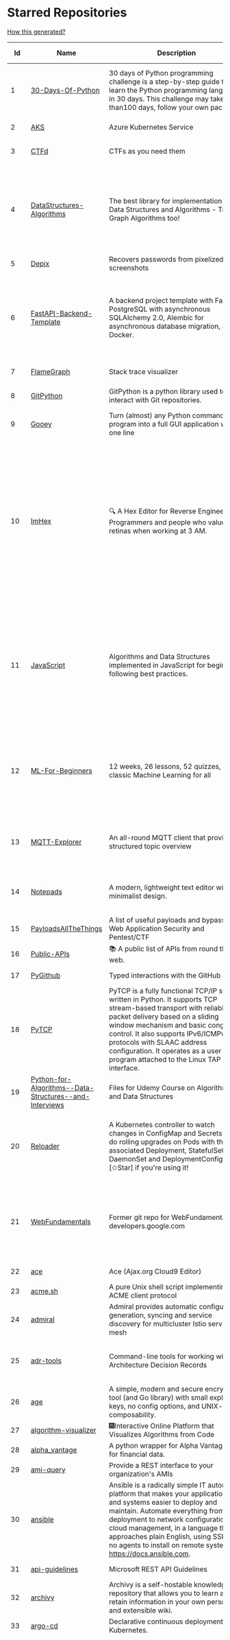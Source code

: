 # Starred Repositories  
[How this generated?](../master/USAGE.md)  
  
| Id 			| Name			| Description | Star Counts | Topics/Tags   | Last Updated 	|  
| ----------- | ----------- 	| ----------- | ----------- | ----------- 	| -----------   |  
|1|[30-Days-Of-Python](https://github.com/Asabeneh/30-Days-Of-Python.git)|30 days of Python programming challenge is a step-by-step guide to learn the Python programming language in 30 days. This challenge may take more than100 days, follow your own pace. |17504|30-days-of-python, python, flask, github, heroku, matplotlib, mongodb, numpy, pandas, python3|11-12-2022|  
|2|[AKS](https://github.com/Azure/AKS.git)|Azure Kubernetes Service|1646||30-12-2022|  
|3|[CTFd](https://github.com/CTFd/CTFd.git)|CTFs as you need them|4386|ctf, security, education, flask, ctfd|23-12-2022|  
|4|[DataStructures-Algorithms](https://github.com/rachitiitr/DataStructures-Algorithms.git)|The best library for implementation of all Data Structures and Algorithms - Trees + Graph Algorithms too!|2423|algorithms, data-structures, interview-prep, interview-preparation, competitive-programming, cpp, cpp-library, leetcode, leetcode-solutions|13-6-2021|  
|5|[Depix](https://github.com/beurtschipper/Depix.git)|Recovers passwords from pixelized screenshots|23111|||  
|6|[FastAPI-Backend-Template](https://github.com/Aeternalis-Ingenium/FastAPI-Backend-Template.git)|A backend project template with FastAPI, PostgreSQL with asynchronous SQLAlchemy 2.0, Alembic for asynchronous database migration, and Docker.|168|asynchronous, docker, docker-compose, fastapi, postgresql, python, sqlalchemy, codecov, githubactions, jwt, pre-commit, alembic, asyncpg, coverage, pytest|28-12-2022|  
|7|[FlameGraph](https://github.com/brendangregg/FlameGraph.git)|Stack trace visualizer|14060||18-9-2022|  
|8|[GitPython](https://github.com/gitpython-developers/GitPython.git)|GitPython is a python library used to interact with Git repositories.|3776|git-porcelain, git-plumbing, python-library||  
|9|[Gooey](https://github.com/chriskiehl/Gooey.git)|Turn (almost) any Python command line program into a full GUI application with one line|17009||8-5-2022|  
|10|[ImHex](https://github.com/WerWolv/ImHex.git)|🔍 A Hex Editor for Reverse Engineers, Programmers and people who value their retinas when working at 3 AM.|22993|hex-editor, reverse-engineering, ips, dear-imgui, disassembler, analyzer, mathematical-evaluator, pattern-language, dark-mode, hacktoberfest, forensics, multi-platform, binary-analysis, c-plus-plus, static-analysis, windows, cybersecurity, hacking, preprocessor|30-12-2022|  
|11|[JavaScript](https://github.com/TheAlgorithms/JavaScript.git)|Algorithms and Data Structures implemented in JavaScript for beginners, following best practices.|24222|algorithm, algorithm-challenges, data-structures, cryptography, cipher, search, sort, sorting-algorithms, mathematics, conversions, hacktoberfest, javascript, algorithms-implemented, algorithms|19-12-2022|  
|12|[ML-For-Beginners](https://github.com/microsoft/ML-For-Beginners.git)|12 weeks, 26 lessons, 52 quizzes, classic Machine Learning for all|43335|ml, data-science, machine-learning, machine-learning-algorithms, machinelearning, python, machinelearning-python, scikit-learn, scikit-learn-python, r, education|27-9-2022|  
|13|[MQTT-Explorer](https://github.com/thomasnordquist/MQTT-Explorer.git)|An all-round MQTT client that provides a structured topic overview|2103|mqtt, mqtt-explorer, homeautomation, mqtt-client, mqtt-smarthome, mqtt-tool|27-2-2022|  
|14|[Notepads](https://github.com/0x7c13/Notepads.git)|A modern, lightweight text editor with a minimalist design.|7018|fluent, notepad, texteditor, uwp, markdown, diff-viewer, windows, app|21-12-2022|  
|15|[PayloadsAllTheThings](https://github.com/swisskyrepo/PayloadsAllTheThings.git)|A list of useful payloads and bypass for Web Application Security and Pentest/CTF|44080||30-12-2022|  
|16|[Public-APIs](https://github.com/n0shake/Public-APIs.git)|📚 A public list of APIs from round the web.|19315||29-11-2022|  
|17|[PyGithub](https://github.com/PyGithub/PyGithub.git)|Typed interactions with the GitHub API v3|5702|pygithub, python, github, github-api||  
|18|[PyTCP](https://github.com/ccie18643/PyTCP.git)|PyTCP is a fully functional TCP/IP stack written in Python. It supports TCP stream-based transport with reliable packet delivery based on a sliding window mechanism and basic congestion control. It also supports IPv6/ICMPv6 protocols with SLAAC address configuration. It operates as a user space program attached to the Linux TAP interface.|271|network, tcp, python, linux, ip, arp, udp, icmp, ethernet, ipv4, ipv6|27-11-2022|  
|19|[Python-for-Algorithms--Data-Structures--and-Interviews](https://github.com/jmportilla/Python-for-Algorithms--Data-Structures--and-Interviews.git)|Files for Udemy Course on Algorithms and Data Structures|2223||1-7-2022|  
|20|[Reloader](https://github.com/stakater/Reloader.git)|A Kubernetes controller to watch changes in ConfigMap and Secrets and do rolling upgrades on Pods with their associated Deployment, StatefulSet, DaemonSet and DeploymentConfig – [✩Star] if you're using it!|4569|kubernetes, openshift, configmap, secrets, pods, deployments, daemonset, statefulsets, k8s, watch-changes, deploymentconfigs|29-12-2022|  
|21|[WebFundamentals](https://github.com/google/WebFundamentals.git)|Former git repo for WebFundamentals on developers.google.com|13659|html, best-practices, javascript, css, mobile-web, chrome, chrome-browser, html5, web, web-app, progressive-web-app|10-8-2022|  
|22|[ace](https://github.com/ajaxorg/ace.git)|Ace (Ajax.org Cloud9 Editor)|25224||19-12-2022|  
|23|[acme.sh](https://github.com/acmesh-official/acme.sh.git)|A pure Unix shell script implementing ACME client protocol|29787||23-11-2022|  
|24|[admiral](https://github.com/istio-ecosystem/admiral.git)|Admiral provides automatic configuration generation, syncing and service discovery for multicluster Istio service mesh|495||19-12-2022|  
|25|[adr-tools](https://github.com/npryce/adr-tools.git)|Command-line tools for working with Architecture Decision Records|3684|architecture-decision-records, documentation, architecture, markdown||  
|26|[age](https://github.com/FiloSottile/age.git)|A simple, modern and secure encryption tool (and Go library) with small explicit keys, no config options, and UNIX-style composability.|12478|built-at-rc, age-encryption|30-12-2022|  
|27|[algorithm-visualizer](https://github.com/algorithm-visualizer/algorithm-visualizer.git)|:fireworks:Interactive Online Platform that Visualizes Algorithms from Code|41977||13-4-2022|  
|28|[alpha_vantage](https://github.com/RomelTorres/alpha_vantage.git)|A python wrapper for Alpha Vantage API for financial data.|3798||25-12-2022|  
|29|[ami-query](https://github.com/intuit/ami-query.git)|Provide a REST interface to your organization's AMIs|39||31-8-2020|  
|30|[ansible](https://github.com/ansible/ansible.git)|Ansible is a radically simple IT automation platform that makes your applications and systems easier to deploy and maintain. Automate everything from code deployment to network configuration to cloud management, in a language that approaches plain English, using SSH, with no agents to install on remote systems. https://docs.ansible.com.|55865||27-12-2022|  
|31|[api-guidelines](https://github.com/microsoft/api-guidelines.git)|Microsoft REST API Guidelines|20469|api, guidelines, rest-api, styleguide|7-12-2022|  
|32|[archivy](https://github.com/archivy/archivy.git)|Archivy is a self-hostable knowledge repository that allows you to learn and retain information in your own personal and extensible wiki.|2948||6-12-2022|  
|33|[argo-cd](https://github.com/argoproj/argo-cd.git)|Declarative continuous deployment for Kubernetes.|11657||22-12-2022|  
|34|[argo-events](https://github.com/argoproj/argo-events.git)|Event-driven automation framework|1797|kubernetes, event-driven, cloudevents, workflows, triggers, automation-framework, cloud-native, argo, pipelines, event-source, workflow-automation, eventing-framework|24-12-2022|  
|35|[argo-rollouts](https://github.com/argoproj/argo-rollouts.git)|Progressive Delivery for Kubernetes|1850||21-12-2022|  
|36|[argo-workflows](https://github.com/argoproj/argo-workflows.git)|Workflow engine for Kubernetes|12312||30-12-2022|  
|37|[arlon](https://github.com/arlonproj/arlon.git)|A kubernetes cluster lifecycle management and configuration tool|110|kubernetes, k8s, gitops|22-12-2022|  
|38|[arrow](https://github.com/arrow-py/arrow.git)|🏹 Better dates & times for Python|8168||15-11-2022|  
|39|[atlas](https://github.com/Netflix/atlas.git)|In-memory dimensional time series database.|3180||14-12-2022|  
|40|[atom](https://github.com/atom/atom.git)|:atom: The hackable text editor|58994|||  
|41|[autoscaler](https://github.com/kubernetes/autoscaler.git)|Autoscaling components for Kubernetes|6400||30-12-2022|  
|42|[awesome](https://github.com/sindresorhus/awesome.git)|😎 Awesome lists about all kinds of interesting topics|232017||26-12-2022|  
|43|[awesome-algorithms](https://github.com/tayllan/awesome-algorithms.git)|A curated list of awesome places to learn and/or practice algorithms.|12914||9-5-2022|  
|44|[awesome-awesomeness](https://github.com/bayandin/awesome-awesomeness.git)|A curated list of awesome awesomeness|29677||24-3-2022|  
|45|[awesome-cheatsheets](https://github.com/LeCoupa/awesome-cheatsheets.git)|👩‍💻👨‍💻 Awesome cheatsheets for popular programming languages, frameworks and development tools. They include everything you should know in one single file.|31806||30-12-2022|  
|46|[awesome-courses](https://github.com/prakhar1989/awesome-courses.git)|:books: List of awesome university courses for learning Computer Science!|44704||12-11-2022|  
|47|[awesome-deep-learning](https://github.com/ChristosChristofidis/awesome-deep-learning.git)|A curated list of awesome Deep Learning tutorials, projects and communities.|20023||14-11-2022|  
|48|[awesome-docker](https://github.com/veggiemonk/awesome-docker.git)|:whale: A curated list of Docker resources and projects|23777|docker, awesome, awesome-list, container, tools, dockerfile, list, moby, docker-container, docker-image, docker-environment, docker-deployment, docker-swarm, docker-api, docker-monitoring, docker-machine, docker-security, docker-registry|10-12-2022|  
|49|[awesome-flask](https://github.com/humiaozuzu/awesome-flask.git)|A curated list of awesome Flask resources and plugins|11058||17-9-2019|  
|50|[awesome-gcp-certifications](https://github.com/sathishvj/awesome-gcp-certifications.git)|Google Cloud Platform Certification resources.|3039|google-cloud-platform, certification, gcp, cloud|28-12-2022|  
|51|[awesome-go](https://github.com/avelino/awesome-go.git)|A curated list of awesome Go frameworks, libraries and software|93721||29-12-2022|  
|52|[awesome-hyper](https://github.com/bnb/awesome-hyper.git)|🖥 Delightful Hyper plugins, themes, and resources|10159|hyper, hyperterm, zeit, terminal, awesome, awesome-list|13-7-2021|  
|53|[awesome-interview-questions](https://github.com/DopplerHQ/awesome-interview-questions.git)|:octocat: A curated awesome list of lists of interview questions. Feel free to contribute! :mortar_board: |52326||16-11-2021|  
|54|[awesome-k6](https://github.com/grafana/awesome-k6.git)|A curated list of resources on automated load- and performance testing using k6 🗻|314|load-testing, performance-monitoring, performance-testing, test-automation, testing, testing-tools, awesome, awesome-list|30-9-2022|  
|55|[awesome-kubernetes](https://github.com/nubenetes/awesome-kubernetes.git)|A curated list of awesome references collected since 2018.|380|kubernetes, cloud, awesome-list, aws, azure, gcp, devops, devops-tools, docker, containers|6-11-2022|  
|56|[awesome-kubernetes](https://github.com/ramitsurana/awesome-kubernetes.git)|A curated list for awesome kubernetes sources :ship::tada:|13384|kubernetes, minikube, meetup, resource, kubernetes-sources, google-cloud, kubernetes-cluster, deploy-kubernetes, aws, enterprise-kubernetes-products, monitoring-kubernetes, azure, schedule, google-kubernetes, docker, cloud-providers, books, machine-learning|27-11-2022|  
|57|[awesome-macOS](https://github.com/iCHAIT/awesome-macOS.git)|  A curated list of awesome applications, softwares, tools and shiny things for macOS.|13769|macos, mac, awesome-list, apple, awesome-lists, awesome, list|12-12-2022|  
|58|[awesome-machine-learning](https://github.com/josephmisiti/awesome-machine-learning.git)|A curated list of awesome Machine Learning frameworks, libraries and software.|57112||6-12-2022|  
|59|[awesome-macos-command-line](https://github.com/herrbischoff/awesome-macos-command-line.git)|Use your macOS terminal shell to do awesome things.|26854||2-9-2021|  
|60|[awesome-microservices](https://github.com/mfornos/awesome-microservices.git)|A curated list of Microservice Architecture related principles and technologies.|11699||1-9-2022|  
|61|[awesome-pentest](https://github.com/enaqx/awesome-pentest.git)|A collection of awesome penetration testing resources, tools and other shiny things|17475|awesome, awesome-list|25-8-2022|  
|62|[awesome-python](https://github.com/vinta/awesome-python.git)|A curated list of awesome Python frameworks, libraries, software and resources|151263|awesome, python, collections, python-library, python-framework, python-resources|4-12-2022|  
|63|[awesome-scalability](https://github.com/binhnguyennus/awesome-scalability.git)|The Patterns of Scalable, Reliable, and Performant Large-Scale Systems|42617||4-12-2022|  
|64|[awesome-selfhosted](https://github.com/awesome-selfhosted/awesome-selfhosted.git)|A list of Free Software network services and web applications which can be hosted on your own servers|113495||24-12-2022|  
|65|[awesome-shell](https://github.com/alebcay/awesome-shell.git)|A curated list of awesome command-line frameworks, toolkits, guides and gizmos. Inspired by awesome-php.|25981||29-12-2022|  
|66|[awesome-sysadmin](https://github.com/awesome-foss/awesome-sysadmin.git)|A curated list of amazingly awesome open source sysadmin resources.|16171|awesome, awesome-list, sysadmin, list|24-12-2022|  
|67|[awesome-vscode](https://github.com/viatsko/awesome-vscode.git)|🎨 A curated list of delightful VS Code packages and resources.|21656||15-11-2022|  
|68|[awless](https://github.com/wallix/awless.git)|A Mighty CLI for AWS|4893|aws, cli, cloud, aws-cli, cloud-management, awless, golang, devops, devops-tools|10-12-2018|  
|69|[aws-cli](https://github.com/aws/aws-cli.git)|Universal Command Line Interface for Amazon Web Services|13281|aws, cloud, aws-cli, cloud-management|30-12-2022|  
|70|[aws-eks-best-practices](https://github.com/aws/aws-eks-best-practices.git)|A best practices guide for day 2 operations, including operational excellence, security, reliability, performance efficiency, and cost optimization.|1235||19-12-2022|  
|71|[aws-eks-kubernetes-masterclass](https://github.com/stacksimplify/aws-eks-kubernetes-masterclass.git)|AWS EKS Kubernetes - Masterclass   DevOps, Microservices|684|kubernetes, kubernetes-pods, kubernetes-deployment, kubernetes-services, kubernetes-secrets, aws-eks, aws-eks-cluster, aws-ebs, aws-rds, aws-alb, aws-alb-ingress-controller, aws-fargate, aws-codebuild, aws-codecommit, aws-codepipeline, fluentd, aws-cloudwatch, docker, yaml|3-3-2022|  
|72|[aws-load-balancer-controller](https://github.com/kubernetes-sigs/aws-load-balancer-controller.git)|A Kubernetes controller for Elastic Load Balancers|3170|kubernetes-ingress-controller, aws, ingress-resource, kubernetes, ingress, k8s-sig-aws|30-12-2022|  
|73|[azkaban](https://github.com/azkaban/azkaban.git)|Azkaban workflow manager.|4188|workflow-engine, azkaban, scheduling, hacktoberfest|23-12-2022|  
|74|[azure-cli](https://github.com/Azure/azure-cli.git)|Azure Command-Line Interface|3359|azure, azure-cli, cloud||  
|75|[azure-rest-api-specs](https://github.com/Azure/azure-rest-api-specs.git)|The source for REST API specifications for Microsoft Azure.|1919|azure, swagger, openapi, rest, cloud|30-12-2022|  
|76|[azure-sdk-for-python](https://github.com/Azure/azure-sdk-for-python.git)|This repository is for active development of the Azure SDK for Python. For consumers of the SDK we recommend visiting our public developer docs at https://docs.microsoft.com/python/azure/ or our versioned developer docs at https://azure.github.io/azure-sdk-for-python. |3368|python, azure, azure-sdk, hacktoberfest|30-12-2022|  
|77|[azure4everyone-samples](https://github.com/MarczakIO/azure4everyone-samples.git)|-|202||12-2-2022|  
|78|[backstage](https://github.com/backstage/backstage.git)|Backstage is an open platform for building developer portals|20051|infrastructure, dx, developer-experience, developer-portal, service-catalog, microservices, cncf, backstage, hacktoberfest|30-12-2022|  
|79|[badges](https://github.com/Naereen/badges.git)|:pencil: Markdown code for lots of small badges :ribbon: :pushpin: (shields.io, forthebadge.com etc) :sunglasses:. Contributions are welcome! Please add yours!|3690|forthebadge, badges, markdown, markdown-cheatsheet, meta-badge, forthebadge-cc, restructuredtext, pokemon, python, awesome, markup|29-10-2022|  
|80|[bat](https://github.com/sharkdp/bat.git)|A cat(1) clone with wings.|38764||18-12-2022|  
|81|[bcc](https://github.com/iovisor/bcc.git)|BCC - Tools for BPF-based Linux IO analysis, networking, monitoring, and more|16284||17-12-2022|  
|82|[behave](https://github.com/behave/behave.git)|BDD, Python style.|2742||19-12-2022|  
|83|[benten](https://github.com/intuit/benten.git)|Chatbot Development Framework (with Slack integration for Jira and Jenkins)|130||31-3-2021|  
|84|[bicep](https://github.com/Azure/bicep.git)|Bicep is a declarative language for describing and deploying Azure resources|2637|arm-templates, arm-json, bicep|26-12-2022|  
|85|[bitcoin](https://github.com/bitcoin/bitcoin.git)|Bitcoin Core integration/staging tree|67573||29-12-2022|  
|86|[black](https://github.com/psf/black.git)|The uncompromising Python code formatter|30700||29-12-2022|  
|87|[blackfriday](https://github.com/russross/blackfriday.git)|Blackfriday: a markdown processor for Go|5064||27-10-2020|  
|88|[bokeh](https://github.com/bokeh/bokeh.git)|Interactive Data Visualization in the browser, from  Python|17054||29-12-2022|  
|89|[boto3](https://github.com/boto/boto3.git)|AWS SDK for Python|7792|python, aws, cloud, cloud-management, aws-sdk|30-12-2022|  
|90|[boulder](https://github.com/letsencrypt/boulder.git)|An ACME-based certificate authority, written in Go. |4510|boulder, go, acme, certificate-authority, tls, lets-encrypt, ca, pki, rfc8555|19-12-2022|  
|91|[boundary](https://github.com/hashicorp/boundary.git)|Boundary enables identity-based access management for dynamic infrastructure. |3496|hashicorp, security, zero-trust, hacktoberfest|23-12-2022|  
|92|[brooklin](https://github.com/linkedin/brooklin.git)|An extensible distributed system for reliable nearline data streaming at scale|806|distributed-systems, data-streaming, scalability, kafka-mirror-maker, kafka, change-data-capture, java, linkedin|14-12-2022|  
|93|[brotli](https://github.com/google/brotli.git)|Brotli compression format|11748||29-12-2022|  
|94|[build-your-own-x](https://github.com/codecrafters-io/build-your-own-x.git)|Master programming by recreating your favorite technologies from scratch.|181617|||  
|95|[caddy](https://github.com/caddyserver/caddy.git)|Fast and extensible multi-platform HTTP/1-2-3 web server with automatic HTTPS|45097||28-12-2022|  
|96|[cdk8s](https://github.com/cdk8s-team/cdk8s.git)|Define Kubernetes native apps and abstractions using object-oriented programming|3371||31-12-2022|  
|97|[cdnjs](https://github.com/cdnjs/cdnjs.git)|🤖 CDN assets - The #1 free and open source CDN built to make life easier for developers.|9745|cdn, javascript, css, library, web, front-end, foss, opensource, js, font, framework, webdev, fast, speed, http2, spdy, cdnjs|31-12-2022|  
|98|[celery](https://github.com/celery/celery.git)|Distributed Task Queue (development branch)|20711|python, task-manager, task-scheduler, task-runner, queue-workers, queued-jobs, queue-tasks, amqp, redis, sqs, sqs-queue, python3, python-library, redis-queue|26-12-2022|  
|99|[cello](https://github.com/cello-proj/cello.git)|Run infrastructure as code (IaC) software tools including CDK, Terraform and Cloud Formation via GitOps.|253||21-12-2022|  
|100|[cert-manager](https://github.com/cert-manager/cert-manager.git)|Automatically provision and manage TLS certificates in Kubernetes|9777|kubernetes, letsencrypt, tls, certificate, crd, hacktoberfest|22-12-2022|  
|101|[cfssl](https://github.com/cloudflare/cfssl.git)|CFSSL: Cloudflare's PKI and TLS toolkit|7502||8-12-2022|  
|102|[chaos-mesh](https://github.com/chaos-mesh/chaos-mesh.git)|A Chaos Engineering Platform for Kubernetes.|5410|chaos, chaos-engineering, chaos-testing, kubernetes, operator, golang, site-reliability-engineering, fault-injection, cncf, cloud-native, chaos-mesh, chaos-experiments, hacktoberfest, microservices|27-12-2022|  
|103|[chaosmonkey](https://github.com/Netflix/chaosmonkey.git)|Chaos Monkey is a resiliency tool that helps applications tolerate random instance failures.|13039||30-10-2020|  
|104|[cheat.sh](https://github.com/chubin/cheat.sh.git)|the only cheat sheet you need|34267||18-4-2022|  
|105|[chef](https://github.com/chef/chef.git)|Chef Infra, a powerful automation platform that transforms infrastructure into code automating how infrastructure is configured, deployed and managed across any environment, at any scale|7092|chef, devops, cfgmgt, infrastructure, automation, deployment, hacktoberfest|21-12-2022|  
|106|[clair](https://github.com/quay/clair.git)|Vulnerability Static Analysis for Containers|9246|containers, static-analysis, go, kubernetes, docker, oci, oci-image, vulnerabilities, clair|9-12-2022|  
|107|[cli](https://github.com/snyk/cli.git)|Snyk CLI scans and monitors your projects for security vulnerabilities.|4262||29-12-2022|  
|108|[cli](https://github.com/cli/cli.git)|GitHub’s official command line tool|30835||23-12-2022|  
|109|[cli-spinners](https://github.com/sindresorhus/cli-spinners.git)|Spinners for use in the terminal|2085||24-7-2022|  
|110|[cli53](https://github.com/barnybug/cli53.git)|Command line tool for Amazon Route 53|1836||8-4-2022|  
|111|[click](https://github.com/pallets/click.git)|Python composable command line interface toolkit|13326|python, cli, click, pallets|29-12-2022|  
|112|[cobra](https://github.com/spf13/cobra.git)|A Commander for modern Go CLI interactions|30110|cobra, cobra-library, cobra-generator, posix-compliant-flags, command-cobra, cli-app, command-line, commandline, command, cli, go, golang, golang-library, golang-application, subcommands, posix|25-12-2022|  
|113|[codesearch](https://github.com/google/codesearch.git)|Fast, indexed regexp search over large file trees|3225||29-3-2020|  
|114|[coding-interview-university](https://github.com/jwasham/coding-interview-university.git)|A complete computer science study plan to become a software engineer.|242001||29-12-2022|  
|115|[compose](https://github.com/docker/compose.git)|Define and run multi-container applications with Docker|28142|docker, docker-compose, orchestration, go, golang|30-12-2022|  
|116|[computer-science](https://github.com/ossu/computer-science.git)|:mortar_board: Path to a free self-taught education in Computer Science!|130164||19-12-2022|  
|117|[consul](https://github.com/hashicorp/consul.git)|Consul is a distributed, highly available, and data center aware solution to connect and configure applications across dynamic, distributed infrastructure.|25837|consul, service-mesh, service-discovery, kubernetes, vault, ecs, api-gateway|23-12-2022|  
|118|[core](https://github.com/home-assistant/core.git)|:house_with_garden: Open source home automation that puts local control and privacy first.|56972||31-12-2022|  
|119|[coredns](https://github.com/coredns/coredns.git)|CoreDNS is a DNS server that chains plugins|10118|dns-server, go, cncf, coredns, plugin, service-discovery|28-12-2022|  
|120|[coreutils](https://github.com/uutils/coreutils.git)|Cross-platform Rust rewrite of the GNU coreutils|12954||30-12-2022|  
|121|[curl](https://github.com/curl/curl.git)|A command line tool and library for transferring data with URL syntax, supporting DICT, FILE, FTP, FTPS, GOPHER, GOPHERS, HTTP, HTTPS, IMAP, IMAPS, LDAP, LDAPS, MQTT, POP3, POP3S, RTMP, RTMPS, RTSP, SCP, SFTP, SMB, SMBS, SMTP, SMTPS, TELNET, TFTP, WS and WSS. libcurl offers a myriad of powerful features|27901|http, https, ftp, user-agent, client, library, curl, libcurl, c, transfer-data, ldap, mqtt, sftp, scp, imaps, gopher, pop3, transferring-data, hacktoberfest, websocket||  
|122|[dashboard](https://github.com/kubernetes/dashboard.git)|General-purpose web UI for Kubernetes clusters|12017||25-12-2022|  
|123|[datamodel-code-generator](https://github.com/koxudaxi/datamodel-code-generator.git)|Pydantic model generator for easy conversion of JSON, OpenAPI, JSON Schema, and YAML data sources.|1335|openapi, code-generator, python, pydantic, generator, fastapi, json-schema, datamodel, swagger, yaml, csv, openapi-codegen, swagger-codegen|30-12-2022|  
|124|[deepdiff](https://github.com/seperman/deepdiff.git)|DeepDiff: Deep Difference and search of any Python object/data. DeepHash: Hash of any object based on its contents. Delta: Use deltas to reconstruct objects by adding deltas together.|1541|python, tree, deep-search, repetition, difference, comparison, report-repetition, nested, recursive, diff, delta, distance, distance-calculation, deepdiff, deephash, hash, hashing, reconstruction|11-12-2022|  
|125|[design-patterns-for-humans](https://github.com/kamranahmedse/design-patterns-for-humans.git)|An ultra-simplified explanation to design patterns|35751||27-8-2022|  
|126|[developer-roadmap](https://github.com/kamranahmedse/developer-roadmap.git)|Interactive roadmaps, guides and other educational content to help developers grow in their careers.|222966||30-12-2022|  
|127|[devops-exercises](https://github.com/bregman-arie/devops-exercises.git)|Linux, Jenkins, AWS, SRE, Prometheus, Docker, Python, Ansible, Git, Kubernetes, Terraform, OpenStack, SQL, NoSQL, Azure, GCP, DNS, Elastic, Network, Virtualization. DevOps Interview Questions|35046|devops, aws, linux, ansible, python, docker, prometheus, containers, git, kubernetes, interview, interview-questions, terraform, azure, openstack, sql, coding, sre, production-engineer|30-12-2022|  
|128|[diagrams](https://github.com/mingrammer/diagrams.git)|:art: Diagram as Code for prototyping cloud system architectures|27531|diagram, diagram-as-code, architecture, graphviz|27-11-2022|  
|129|[discourse](https://github.com/discourse/discourse.git)|A platform for community discussion. Free, open, simple.|37073||30-12-2022|  
|130|[dive](https://github.com/wagoodman/dive.git)|A tool for exploring each layer in a docker image|35125|docker, docker-image, inspector, explorer, cli, tui|2-7-2021|  
|131|[dns](https://github.com/miekg/dns.git)|DNS library in Go|6682|dnssec, go, dns-library, dns|30-12-2022|  
|132|[dnscontrol](https://github.com/StackExchange/dnscontrol.git)|Synchronize your DNS to multiple providers from a simple DSL|2453|go, dns, infrastructure-as-code, dnscontrol, workflow|26-12-2022|  
|133|[dnslib](https://github.com/paulc/dnslib.git)|A Python library to encode/decode DNS wire-format packets |240|python, python3, dns|28-10-2022|  
|134|[dnsperf](https://github.com/cobblau/dnsperf.git)|A DNS performance tool.|205||14-10-2017|  
|135|[docker-cheat-sheet](https://github.com/wsargent/docker-cheat-sheet.git)|Docker Cheat Sheet|21286|docker, cheet-sheet|23-6-2022|  
|136|[docker-development-youtube-series](https://github.com/marcel-dempers/docker-development-youtube-series.git)|-|3757||26-12-2022|  
|137|[docker_practice](https://github.com/yeasy/docker_practice.git)|Learn and understand Docker&Container technologies, with real DevOps practice!|21628||22-12-2022|  
|138|[dockerfiles](https://github.com/jessfraz/dockerfiles.git)|Various Dockerfiles I use on the desktop and on servers.|12911|dockerfiles, bash, docker, dockerfile, linux, shell, containers|27-3-2021|  
|139|[dokku](https://github.com/dokku/dokku.git)|A docker-powered PaaS that helps you build and manage the lifecycle of applications|24046||29-12-2022|  
|140|[dotfiles](https://github.com/bbkane/dotfiles.git)|Configs for apps I care about|25|dotfiles, zsh, neovim, vscode, git, sqlite, sqlite3|10-12-2022|  
|141|[draft-classic](https://github.com/Azure/draft-classic.git)|A tool for developers to create cloud-native applications on Kubernetes.|3944||26-2-2020|  
|142|[drawio](https://github.com/jgraph/drawio.git)|draw.io is a JavaScript, client-side editor for general diagramming and whiteboarding|32598||16-12-2022|  
|143|[driftctl](https://github.com/snyk/driftctl.git)|Detect, track and alert on infrastructure drift|2070|infrastructure-drift, iac, terraform, aws, drift, infrastructure-as-code, hacktoberfest|18-11-2022|  
|144|[duf](https://github.com/muesli/duf.git)|Disk Usage/Free Utility - a better 'df' alternative|10286||3-12-2022|  
|145|[eBPF-Package-Repository](https://github.com/l3af-project/eBPF-Package-Repository.git)|eBPF Programs|20||16-6-2022|  
|146|[echarts](https://github.com/apache/echarts.git)|Apache ECharts is a powerful, interactive charting and data visualization library for browser|53758||28-12-2022|  
|147|[echo](https://github.com/labstack/echo.git)|High performance, minimalist Go web framework|24568|go, echo, web, middleware, microservice, websocket, ssl, letsencrypt, micro-framework, https, http2, web-framework, labstack-echo|27-12-2022|  
|148|[ecs-refarch-service-discovery](https://github.com/awslabs/ecs-refarch-service-discovery.git)|An EC2 Container Service Reference Architecture for providing Service Discovery to containers using CloudWatch Events, Lambda and Route 53 private hosted zones. |441|||  
|149|[eks-node-viewer](https://github.com/awslabs/eks-node-viewer.git)|EKS Node Viewer|451|||  
|150|[elasticsearch](https://github.com/elastic/elasticsearch.git)|Free and Open, Distributed, RESTful Search Engine|62284||30-12-2022|  
|151|[emissary](https://github.com/emissary-ingress/emissary.git)|open source Kubernetes-native API gateway for microservices built on the Envoy Proxy|3963|ambassador, kubernetes, gateway-api, microservice, cloud-native, api-gateway, docker, api-management, kubernetes-ingress, envoy-proxy, envoy, kubernetes-annotations||  
|152|[eng-practices](https://github.com/google/eng-practices.git)|Google's Engineering Practices documentation|18978||17-8-2022|  
|153|[engineering-blogs](https://github.com/kilimchoi/engineering-blogs.git)|A curated list of engineering blogs|22619||28-10-2022|  
|154|[etcd](https://github.com/etcd-io/etcd.git)|Distributed reliable key-value store for the most critical data of a distributed system|42210||30-12-2022|  
|155|[every-programmer-should-know](https://github.com/mtdvio/every-programmer-should-know.git)|A collection of (mostly) technical things every software developer should know about|66586||23-11-2022|  
|156|[examples](https://github.com/kubernetes/examples.git)|Kubernetes application example tutorials|5330||21-7-2022|  
|157|[excalidraw](https://github.com/excalidraw/excalidraw.git)|Virtual whiteboard for sketching hand-drawn like diagrams|38212|productivity, collaboration, diagrams, drawing, whiteboard, hacktoberfest|27-12-2022|  
|158|[external-dns](https://github.com/kubernetes-sigs/external-dns.git)|Configure external DNS servers (AWS Route53, Google CloudDNS and others) for Kubernetes Ingresses and Services|5916|dns, kubernetes, route53, aws, clouddns, gcp, ingress, k8s-sig-network, dns-record, dns-providers, external-dns, dns-controller, dns-servers|29-12-2022|  
|159|[faas](https://github.com/openfaas/faas.git)|OpenFaaS - Serverless Functions Made Simple|22500|functions-as-a-service, functions, lambda, serverless, prometheus, kubernetes, k8s, serverless-functions, paas, gitops, faas, docker, golang, nodejs|14-12-2022|  
|160|[face_recognition](https://github.com/ageitgey/face_recognition.git)|The world's simplest facial recognition api for Python and the command line|46885||10-6-2022|  
|161|[faker](https://github.com/joke2k/faker.git)|Faker is a Python package that generates fake data for you.|15223|python, fake, testing, dataset, fake-data, test-data, test-data-generator||  
|162|[falcon](https://github.com/falconry/falcon.git)|The no-magic web data plane API and microservices framework for Python developers, with a focus on reliability, correctness, and performance at scale.|8986|python, framework, rest, microservices, web, api, http, wsgi, asgi, api-rest, hacktoberfest-accepted, hacktoberfest2022, hacktoberfest|2-12-2022|  
|163|[fastapi](https://github.com/tiangolo/fastapi.git)|FastAPI framework, high performance, easy to learn, fast to code, ready for production|52925|python, json, swagger-ui, redoc, starlette, openapi, api, openapi3, framework, async, asyncio, uvicorn, python3, python-types, pydantic, json-schema, fastapi, swagger, rest, web|16-12-2022|  
|164|[fastapi-cache](https://github.com/long2ice/fastapi-cache.git)|fastapi-cache is a tool to cache fastapi response and function result, with backends support redis and memcached.|540|cache, fastapi, redis, memcached|7-11-2022|  
|165|[fastapi-jwt](https://github.com/testdrivenio/fastapi-jwt.git)|secure a FastAPI app by enabling authentication using JSON Web Tokens (JWTs)|67|fastapi, jwt-authentication|19-2-2021|  
|166|[fastapi-utils](https://github.com/dmontagu/fastapi-utils.git)|Reusable utilities for FastAPI|1251|fastapi||  
|167|[fasthttp](https://github.com/valyala/fasthttp.git)|Fast HTTP package for Go. Tuned for high performance. Zero memory allocations in hot paths. Up to 10x faster than net/http|18872||29-12-2022|  
|168|[fd](https://github.com/sharkdp/fd.git)|A simple, fast and user-friendly alternative to 'find'|25812||29-12-2022|  
|169|[first-contributions](https://github.com/firstcontributions/first-contributions.git)|🚀✨ Help beginners to contribute to open source projects|30700|open-source, tutorial, contribution, community, tutorials, beginner, beginner-friendly, contributions, contributions-welcome, good-first-issue, help-wanted|19-12-2022|  
|170|[fish-shell](https://github.com/fish-shell/fish-shell.git)|The user-friendly command line shell.|20083||30-12-2022|  
|171|[flamethrower](https://github.com/DNS-OARC/flamethrower.git)|a DNS performance and functional testing utility supporting UDP, TCP, DoT and DoH (by @ns1labs)|264|dns, performance, functional-testing||  
|172|[flask-app-on-azure-functions](https://github.com/Azure-Samples/flask-app-on-azure-functions.git)|A sample to run a Flask app on Azure Functions|8||18-2-2022|  
|173|[flask-caching](https://github.com/pallets-eco/flask-caching.git)|A caching extension for Flask|773|flask, python, extension, cache|18-12-2022|  
|174|[flask-celery-example](https://github.com/miguelgrinberg/flask-celery-example.git)|This repository contains the example code for my blog article Using Celery with Flask.|1117||12-9-2021|  
|175|[flask-swagger-ui](https://github.com/sveint/flask-swagger-ui.git)|Swagger UI blueprint for flask|154||24-5-2022|  
|176|[flower](https://github.com/mher/flower.git)|Real-time monitor and web admin for Celery distributed task queue|5504|celery, task-queue, monitoring, administration, workers, rabbitmq, redis, python, asynchronous|14-11-2022|  
|177|[flux](https://github.com/fluxcd/flux.git)|Successor: https://github.com/fluxcd/flux2|6939|kubernetes, gitops, legacy|1-11-2022|  
|178|[forcediphttpsadapter](https://github.com/Roadmaster/forcediphttpsadapter.git)|A requests TransportAdapter allowing to force a specific IP for HTTPS connections.|43||1-11-2021|  
|179|[fortio](https://github.com/fortio/fortio.git)|Fortio load testing library, command line tool, advanced echo server and web UI in go (golang). Allows to specify a set query-per-second load and record latency histograms and other useful stats.|2789||19-12-2022|  
|180|[fortio-operator](https://github.com/verfio/fortio-operator.git)|Load Testing Operator within the Kubernetes cluster and outside of it.|37||18-3-2019|  
|181|[free-for-dev](https://github.com/ripienaar/free-for-dev.git)|A list of SaaS, PaaS and IaaS offerings that have free tiers of interest to devops and infradev|64050||28-12-2022|  
|182|[free-programming-books](https://github.com/EbookFoundation/free-programming-books.git)|:books: Freely available programming books|259611||25-12-2022|  
|183|[frp](https://github.com/fatedier/frp.git)|A fast reverse proxy to help you expose a local server behind a NAT or firewall to the internet.|63141|proxy, reverse-proxy, tunnel, nat, go, firewall, frp, expose, http-proxy|22-12-2022|  
|184|[fucking-algorithm](https://github.com/labuladong/fucking-algorithm.git)|刷算法全靠套路，认准 labuladong 就够了！English version supported! Crack LeetCode, not only how, but also why. |112886||29-12-2022|  
|185|[gin](https://github.com/gin-gonic/gin.git)|Gin is a HTTP web framework written in Go (Golang). It features a Martini-like API with much better performance -- up to 40 times faster. If you need smashing performance, get yourself some Gin.|65469|||  
|186|[git-standup](https://github.com/kamranahmedse/git-standup.git)|Recall what you did on the last working day. Psst! or be nosy and find what someone else in your team did ;-)|7286|standup, git-standup, agile, meeting, git, git-addons, git-|30-9-2021|  
|187|[gitbook](https://github.com/GitbookIO/gitbook.git)|📝 Modern documentation format and toolchain using Git and Markdown|25255||27-12-2018|  
|188|[github-cheat-sheet](https://github.com/tiimgreen/github-cheat-sheet.git)|A list of cool features of Git and GitHub.|38776||28-5-2022|  
|189|[github1s](https://github.com/conwnet/github1s.git)|One second to read GitHub code with VS Code.|21534|hacktoberfest, vscode|7-12-2022|  
|190|[gitignore](https://github.com/github/gitignore.git)|A collection of useful .gitignore templates|142361||18-12-2022|  
|191|[gitops-engine](https://github.com/argoproj/gitops-engine.git)|Democratizing GitOps|1453|gitops, kubernetes, continuous-deployment|8-12-2022|  
|192|[gitui](https://github.com/extrawurst/gitui.git)|Blazing 💥 fast terminal-ui for git written in rust 🦀|11725||30-12-2022|  
|193|[glb-director](https://github.com/github/glb-director.git)|GitHub Load Balancer Director and supporting tooling.|2225||22-11-2022|  
|194|[gloo](https://github.com/solo-io/gloo.git)|The Feature-rich, Kubernetes-native, Next-Generation API Gateway Built on Envoy|3648|gloo, envoy, api-gateway, serverless, api-management, kubernetes, kubernetes-ingress-controller, microservices, hybrid-apps, legacy-apps, grpc, cloud-native, envoy-proxy||  
|195|[go-fuzz](https://github.com/dvyukov/go-fuzz.git)|Randomized testing for Go|4540|fuzzing, testing, go|26-7-2022|  
|196|[go-github](https://github.com/google/go-github.git)|Go library for accessing the GitHub v3 API|9027|go, github-api, github, golang, hacktoberfest|28-12-2022|  
|197|[go-leetcode](https://github.com/austingebauer/go-leetcode.git)|A collection of 100+ popular LeetCode problems solved in Go.|1741||10-3-2021|  
|198|[go-metrics](https://github.com/rcrowley/go-metrics.git)|Go port of Coda Hale's Metrics library|3323||27-12-2020|  
|199|[go-restful](https://github.com/emicklei/go-restful.git)|package for building REST-style Web Services using Go|4677|rest, go, customizable, routing, openapi|19-11-2022|  
|200|[go-spew](https://github.com/davecgh/go-spew.git)|Implements a deep pretty printer for Go data structures to aid in debugging|5437||30-8-2018|  
|201|[goaccess](https://github.com/allinurl/goaccess.git)|GoAccess is a real-time web log analyzer and interactive viewer that runs in a terminal in *nix systems or through your browser.|15583|goaccess, c, real-time, data-analysis, analytics, nginx, apache, webserver, web-analytics, monitoring, dashboard, command-line, gdpr, privacy, cli, tui, google-analytics, ncurses, terminal|30-12-2022|  
|202|[gods](https://github.com/emirpasic/gods.git)|GoDS (Go Data Structures) - Sets, Lists, Stacks, Maps, Trees, Queues, and much more|13025||17-10-2022|  
|203|[goldmark](https://github.com/yuin/goldmark.git)|:trophy: A markdown parser written in Go. Easy to extend, standard(CommonMark) compliant, well structured.|2475|markdown, commonmark, golang, go|25-12-2022|  
|204|[google-maps-services-python](https://github.com/googlemaps/google-maps-services-python.git)|Python client library for Google Maps API Web Services|3765|python, client-library|22-11-2022|  
|205|[goreleaser](https://github.com/goreleaser/goreleaser.git)|Deliver Go binaries as fast and easily as possible|11053||30-12-2022|  
|206|[gotty](https://github.com/yudai/gotty.git)|Share your terminal as a web application|17368||13-12-2017|  
|207|[gotty](https://github.com/sorenisanerd/gotty.git)|Share your terminal as a web application|1679||28-11-2022|  
|208|[gping](https://github.com/orf/gping.git)|Ping, but with a graph|6983||30-12-2022|  
|209|[grafana](https://github.com/grafana/grafana.git)|The open and composable observability and data visualization platform. Visualize metrics, logs, and traces from multiple sources like Prometheus, Loki, Elasticsearch, InfluxDB, Postgres and many more. |53264|grafana, monitoring, analytics, metrics, influxdb, prometheus, elasticsearch, alerting, data-visualization, go, dashboard, business-intelligence, mysql, postgres, hacktoberfest|30-12-2022|  
|210|[graphene-django](https://github.com/graphql-python/graphene-django.git)|Integrate GraphQL into your Django project.|3993||24-12-2022|  
|211|[grex](https://github.com/pemistahl/grex.git)|A command-line tool and Rust library for generating regular expressions from user-provided test cases|5800||27-12-2022|  
|212|[grumpy](https://github.com/giantswarm/grumpy.git)|Kubernetes Validation Admission Controller example|22||24-7-2020|  
|213|[guacamole-server](https://github.com/apache/guacamole-server.git)|Mirror of Apache Guacamole Server|2307|guacamole, c, network-client, java, network-server, javascript|29-11-2022|  
|214|[halo](https://github.com/manrajgrover/halo.git)|💫 Beautiful spinners for terminal, IPython and Jupyter|2684|halo, spinner, python, jupyter, ora, ipython, async||  
|215|[haproxy](https://github.com/haproxy/haproxy.git)|HAProxy Load Balancer's development branch (mirror of git.haproxy.org)|3376|haproxy, load-balancer, reverse-proxy, proxy, http, http2, cache, fastcgi, high-availability, https, ipv6, proxy-protocol, ddos-mitigation, tls13, high-performance, caching|23-12-2022|  
|216|[helm](https://github.com/helm/helm.git)|The Kubernetes Package Manager|23391|cncf, chart, kubernetes, helm, charts|23-12-2022|  
|217|[helm-git-repo](https://github.com/yks0000/helm-git-repo.git)|A Helm Repo (Automatically build index.yaml)|1||6-4-2021|  
|218|[helmfile](https://github.com/roboll/helmfile.git)|Deploy Kubernetes Helm Charts|3953|kubernetes, helm, chart|13-12-2022|  
|219|[hey](https://github.com/rakyll/hey.git)|HTTP load generator, ApacheBench (ab) replacement|14801||23-3-2021|  
|220|[how-web-works](https://github.com/vasanthk/how-web-works.git)|What happens behind the scenes when we type www.google.com in a browser?|12323||13-12-2022|  
|221|[howdoi](https://github.com/gleitz/howdoi.git)|instant coding answers via the command line|9813||5-12-2022|  
|222|[htmlq](https://github.com/mgdm/htmlq.git)|Like jq, but for HTML.|6298||13-10-2022|  
|223|[htop](https://github.com/htop-dev/htop.git)|htop - an interactive process viewer|4393||26-12-2022|  
|224|[http-api-design](https://github.com/interagent/http-api-design.git)|HTTP API design guide extracted from work on the Heroku Platform API|13638||18-11-2021|  
|225|[http2smugl](https://github.com/neex/http2smugl.git)|-|468|||  
|226|[httpstat](https://github.com/reorx/httpstat.git)|curl statistics made simple|5284|curl, cli, python, http, visualization|11-10-2022|  
|227|[httpstat](https://github.com/davecheney/httpstat.git)|It's like curl -v, with colours. |6206||10-10-2021|  
|228|[hub](https://github.com/github/hub.git)|A command-line tool that makes git easier to use with GitHub.|22221|||  
|229|[hubot-slack](https://github.com/slackapi/hubot-slack.git)|Slack Developer Kit for Hubot|2283|hubot-adapter, hubot, coffeescript, slack, slack-app, bot|25-10-2022|  
|230|[hugo](https://github.com/gohugoio/hugo.git)|The world’s fastest framework for building websites.|64464||25-12-2022|  
|231|[hugo-PaperMod](https://github.com/adityatelange/hugo-PaperMod.git)| A fast, clean, responsive Hugo theme.|5159|fast, clean, mit-license, hugo-theme, high-performance, blog, portfolio, grayscale, hugo, feature-rich, well-documented, hugo-blog-theme, blog-theme, theme, papermod|24-12-2022|  
|232|[hygieia](https://github.com/hygieia/hygieia.git)|CapitalOne  DevOps Dashboard|3737|devops, dashboard, hygieia, delivery-pipeline, visualization, continuous-delivery, continuous-deployment, continuous-integration|13-10-2022|  
|233|[hyper](https://github.com/vercel/hyper.git)|A terminal built on web technologies|39900|terminal, javascript, html, css, react, terminal-emulators, hyper, macos, linux|27-12-2022|  
|234|[influxdb](https://github.com/influxdata/influxdb.git)|Scalable datastore for metrics, events, and real-time analytics|24670||15-12-2022|  
|235|[ingress-nginx](https://github.com/kubernetes/ingress-nginx.git)|Ingress-NGINX Controller for Kubernetes|14087||30-12-2022|  
|236|[interactive-coding-challenges](https://github.com/donnemartin/interactive-coding-challenges.git)|120+ interactive Python coding interview challenges (algorithms and data structures).  Includes Anki flashcards.|26678||5-8-2020|  
|237|[interview](https://github.com/mission-peace/interview.git)|Interview questions|10609||30-7-2018|  
|238|[interviews](https://github.com/kdn251/interviews.git)|Everything you need to know to get the job.|58880||6-6-2020|  
|239|[ipython](https://github.com/ipython/ipython.git)|Official repository for IPython itself. Other repos in the IPython organization contain things like the website, documentation builds, etc.|15629|ipython, jupyter, data-science, notebook, python, repl, closember, hacktoberfest|26-12-2022|  
|240|[iris](https://github.com/linkedin/iris.git)|Iris is a highly configurable and flexible service for paging and messaging.|715|paging, escalation, messaging, automation|27-6-2022|  
|241|[iris](https://github.com/kataras/iris.git)|The fastest HTTP/2 Go Web Framework. New, modern, easy to learn. Fast development with Code you control. Unbeatable cost-performance ratio :leaves: :rocket:   谢谢   #golang|23380|go, performance, iris, web-framework, mvc, golang, basicauth, cors, dependency-injection, django, fastest-routes, grpc-go, http2, jwt, ngrok, sessions, versioning, websocket|26-12-2022|  
|242|[istio](https://github.com/istio/istio.git)|Connect, secure, control, and observe services.|32116|microservices, service-mesh, lyft-envoy, kubernetes, api-management, circuit-breaker, polyglot-microservices, enforce-policies, proxies, microservice, envoy, consul, nomad, request-routing, resiliency, fault-injection|30-12-2022|  
|243|[jaeger](https://github.com/jaegertracing/jaeger.git)|CNCF Jaeger, a Distributed Tracing Platform|16892|distributed-tracing, cncf, tracing, observability, jaeger, opentelemetry|28-12-2022|  
|244|[javascript-algorithms](https://github.com/trekhleb/javascript-algorithms.git)|📝 Algorithms and data structures implemented in JavaScript with explanations and links to further readings|157982|javascript, algorithms, algorithm, javascript-algorithms, computer-science, interview, data-structures, interview-preparation|5-12-2022|  
|245|[javascript-questions](https://github.com/lydiahallie/javascript-questions.git)|A long list of (advanced) JavaScript questions, and their explanations :sparkles:  |50910|||  
|246|[jedis](https://github.com/redis/jedis.git)|Redis Java client designed for performance and ease of use.|10844|redis, java|26-12-2022|  
|247|[jellyfin](https://github.com/jellyfin/jellyfin.git)|The Free Software Media System|19135|jellyfin, csharp, dotnet, hacktoberfest|30-12-2022|  
|248|[jira](https://github.com/go-jira/jira.git)|simple jira command line client in Go|2575||27-10-2022|  
|249|[jira](https://github.com/pycontribs/jira.git)|Python Jira library. Development chat available on https://matrix.to/#/#pycontribs:matrix.org|1676|python, jira, python3-only|19-12-2022|  
|250|[jq](https://github.com/stedolan/jq.git)|Command-line JSON processor|23901||26-5-2022|  
|251|[jsii](https://github.com/aws/jsii.git)|jsii allows code in any language to naturally interact with JavaScript classes. It is the technology that enables the AWS Cloud Development Kit to deliver polyglot libraries from a single codebase!|2168|aws, node, cross-language, typescript|28-12-2022|  
|252|[json-server](https://github.com/typicode/json-server.git)|Get a full fake REST API with zero coding in less than 30 seconds (seriously)|64851||13-12-2022|  
|253|[jsonnet](https://github.com/google/jsonnet.git)|Jsonnet - The data templating language|5967||28-11-2022|  
|254|[k2tf](https://github.com/sl1pm4t/k2tf.git)|Kubernetes YAML to Terraform HCL converter|978|terraform, kubernetes, yaml, hcl, tool, utility, command-line-tool, converter, hashicorp, hashicorp-terraform|29-5-2022|  
|255|[k3s](https://github.com/k3s-io/k3s.git)|Lightweight Kubernetes|21854||29-12-2022|  
|256|[k6](https://github.com/grafana/k6.git)|A modern load testing tool, using Go and JavaScript - https://k6.io|18985||22-12-2022|  
|257|[k6-example-woocommerce](https://github.com/grafana/k6-example-woocommerce.git)|Example k6 scripts targeting a WooCommerce deployment|24|examples|12-9-2022|  
|258|[k6-hardware-benchmark](https://github.com/grafana/k6-hardware-benchmark.git)|-|20||30-4-2020|  
|259|[kaniko](https://github.com/GoogleContainerTools/kaniko.git)|Build Container Images In Kubernetes|11574|containers, docker, developer-tools, kubernetes|23-12-2022|  
|260|[kapacitor](https://github.com/influxdata/kapacitor.git)|Open source framework for processing, monitoring, and alerting on time series data|2171||16-12-2022|  
|261|[katib](https://github.com/kubeflow/katib.git)|Repository for hyperparameter tuning|1266||24-12-2022|  
|262|[katran](https://github.com/facebookincubator/katran.git)|A high performance layer 4 load balancer|3946||29-12-2022|  
|263|[kb](https://github.com/gnebbia/kb.git)|A minimalist command line knowledge base manager|2917||22-9-2022|  
|264|[keras-yolo2](https://github.com/experiencor/keras-yolo2.git)|Easy training on custom dataset. Various backends (MobileNet and SqueezeNet) supported. A YOLO demo to detect raccoon run entirely in brower is accessible at https://git.io/vF7vI (not on Windows).|1711|convolutional-networks, deep-learning, yolo2, realtime, regression|31-12-2019|  
|265|[kind](https://github.com/kubernetes-sigs/kind.git)|Kubernetes IN Docker - local clusters for testing Kubernetes|10937|k8s-sig-testing, kubernetes, kubeadm, golang, docker, podman|21-12-2022|  
|266|[kong](https://github.com/Kong/kong.git)|🦍 The Cloud-Native API Gateway |33670||30-12-2022|  
|267|[kops](https://github.com/kubernetes/kops.git)|Kubernetes Operations (kOps) - Production Grade k8s Installation, Upgrades and Management|14592||30-12-2022|  
|268|[kraken](https://github.com/uber/kraken.git)|P2P Docker registry capable of distributing TBs of data in seconds|5273|docker, docker-registry, container, docker-image, p2p, bittorrent|29-11-2022|  
|269|[ksonnet](https://github.com/ksonnet/ksonnet.git)|A CLI-supported framework that streamlines writing and deployment of Kubernetes configurations to multiple clusters.|1158||5-2-2019|  
|270|[kubectl-aliases](https://github.com/ahmetb/kubectl-aliases.git)|Programmatically generated handy kubectl aliases.|2772|kubernetes, kubectl|5-4-2022|  
|271|[kubernetes](https://github.com/kubernetes/kubernetes.git)|Production-Grade Container Scheduling and Management|94767|kubernetes, go, cncf, containers|29-12-2022|  
|272|[kubernetes-external-secrets](https://github.com/external-secrets/kubernetes-external-secrets.git)|Integrate external secret management systems with Kubernetes|2584|kubernetes, secrets-management, aws, aws-secrets-manager, vault, hashicorp, kubernetes-external-secrets, secrets-manager|28-5-2022|  
|273|[kubernetes-handbook](https://github.com/rootsongjc/kubernetes-handbook.git)|Kubernetes中文指南/云原生应用架构实战手册 -  https://jimmysong.io/kubernetes-handbook|10424||16-9-2022|  
|274|[kubernetes-network-policy-recipes](https://github.com/ahmetb/kubernetes-network-policy-recipes.git)|Example recipes for Kubernetes Network Policies that you can just copy paste|4564|kubernetes, networking, security|28-12-2022|  
|275|[kubernetes-the-hard-way](https://github.com/kelseyhightower/kubernetes-the-hard-way.git)|Bootstrap Kubernetes the hard way on Google Cloud Platform. No scripts.|33900||2-5-2021|  
|276|[kubescape](https://github.com/kubescape/kubescape.git)|Kubescape is a K8s open-source tool providing a multi-cloud K8s single pane of glass, including risk analysis, security compliance, RBAC visualizer and image vulnerabilities scanning. |7491||22-12-2022|  
|277|[kubeshark](https://github.com/kubeshark/kubeshark.git)|The API traffic viewer for Kubernetes providing deep visibility into all API traffic and payloads going in, out and across containers and pods inside a Kubernetes cluster. Think TCPDump and Wireshark re-invented for Kubernetes|7805|kubernetes, microservices, golang, rest, grpc, amqp, kafka, redis, go, microservice, microservices-application, devops, devops-tools, containers, sniffer, cloudnative, observability||  
|278|[kubesphere](https://github.com/kubesphere/kubesphere.git)|The container platform tailored for Kubernetes multi-cloud, datacenter, and edge management ⎈ 🖥 ☁️|11722|devops, container-management, k8s, cncf, cloud-native, servicemesh, kubesphere, kubernetes-platform-solution, kubernetes, jenkins, istio, observability, multi-cluster, hacktoberfest|28-12-2022|  
|279|[kubetools](https://github.com/collabnix/kubetools.git)|Kubetools - Curated List of Kubernetes Tools|742|hacktoberfest, hacktoberfest2020, kubernetes, helm, helmpack, helmcharts, jenkins, iot, monitoring, monitoring-tool, prometheus, thanos, grafana, kubernetes-clusters, kubernetes-operational, kubernetes-resource, k8s-cluster, kubernetes-cli|16-12-2022|  
|280|[kubewatch](https://github.com/vmware-archive/kubewatch.git)|Watch k8s events and trigger Handlers|2420||8-4-2022|  
|281|[kustomize](https://github.com/kubernetes-sigs/kustomize.git)|Customization of kubernetes YAML configurations|9151||22-12-2022|  
|282|[labs](https://github.com/docker/labs.git)|This is a collection of tutorials for learning how to use Docker with various tools. Contributions welcome.|11057||18-4-2022|  
|283|[landscape](https://github.com/cncf/landscape.git)|🌄The Cloud Native Interactive Landscape filters and sorts hundreds of projects and products, and shows details including GitHub stars, funding or market cap, first and last commits, contributor counts, headquarters location, and recent tweets.|8608||30-12-2022|  
|284|[lazydocker](https://github.com/jesseduffield/lazydocker.git)|The lazier way to manage everything docker|25188||13-12-2022|  
|285|[learn-python](https://github.com/trekhleb/learn-python.git)|📚 Playground and cheatsheet for learning Python. Collection of Python scripts that are split by topics and contain code examples with explanations.|13821|python, python3, learning, programming-language, learning-python, learning-by-doing|21-10-2022|  
|286|[learn-python3](https://github.com/jerry-git/learn-python3.git)|Jupyter notebooks for teaching/learning Python 3|5395|teaching-materials, python3, jupyter-notebook, learning-python, python-exercises|2-8-2020|  
|287|[learn-regex](https://github.com/ziishaned/learn-regex.git)|Learn regex the easy way|43301||1-2-2022|  
|288|[learnopencv](https://github.com/spmallick/learnopencv.git)|Learn OpenCV  : C++ and Python Examples|17700|computer-vision, machine-learning, ai, deep-learning, deep-neural-networks, deeplearning, computervision, opencv, opencv-python, opencv-library, opencv3, opencv-cpp, opencv-tutorial|28-12-2022|  
|289|[leetcode](https://github.com/gouthampradhan/leetcode.git)|Leetcode solutions|3115|leetcode-solutions, leetcode-java, leetcode, algorithms, java, coding-interviews, competitive-programming|11-11-2021|  
|290|[lettuce-core](https://github.com/lettuce-io/lettuce-core.git)|Advanced Java Redis client for thread-safe sync, async, and reactive usage. Supports Cluster, Sentinel, Pipelining, and codecs.|4835|java, redis, asynchronous, reactive, redis-sentinel, redis-cluster, azure-redis-cache, aws-elasticache, redis-client||  
|291|[leveldb](https://github.com/google/leveldb.git)|LevelDB is a fast key-value storage library written at Google that provides an ordered mapping from string keys to string values.|31519||18-7-2022|  
|292|[life](https://github.com/cheeaun/life.git)|Life - a timeline of important events in my life|2689|life, timeline, markdown|14-10-2018|  
|293|[linkerd2](https://github.com/linkerd/linkerd2.git)|Ultralight, security-first service mesh for Kubernetes. Main repo for Linkerd 2.x.|9168|service-mesh, rust, golang, kubernetes, linkerd, cloud-native|22-12-2022|  
|294|[linux](https://github.com/torvalds/linux.git)|Linux kernel source tree|143722||30-12-2022|  
|295|[linux-insides](https://github.com/0xAX/linux-insides.git)|A little bit about a linux kernel|27627|linux-kernel, linux-insides, linux|20-11-2022|  
|296|[litestream](https://github.com/benbjohnson/litestream.git)|Streaming replication for SQLite.|7841|sqlite, replication, s3|3-11-2022|  
|297|[litmus](https://github.com/litmuschaos/litmus.git)|Litmus helps  SREs and developers practice chaos engineering in a Cloud-native way. Chaos experiments are published at the ChaosHub  (https://hub.litmuschaos.io). Community notes is at https://hackmd.io/a4Zu_sH4TZGeih-xCimi3Q|3443|chaos-engineering, kubernetes, litmus, chaos-experiments, cloud-native, kubernetes-resources, chaoshub, hacktoberfest, cncf, operator-sdk, operator, microservices, site-reliability-engineering, crd, golang, ansible, chaos-testing, fault-injection|20-12-2022|  
|298|[localstack](https://github.com/localstack/localstack.git)|💻  A fully functional local AWS cloud stack. Develop and test your cloud & Serverless apps offline!|45316|aws, localstack, testing, continuous-integration, developer-tools, python, cloud|30-12-2022|  
|299|[locust](https://github.com/locustio/locust.git)|Scalable load testing tool written in Python|20393||23-12-2022|  
|300|[logrus](https://github.com/sirupsen/logrus.git)|Structured, pluggable logging for Go.|21887|logging, logrus, go|19-7-2022|  
|301|[lovefield](https://github.com/google/lovefield.git)|Lovefield is a relational database for web apps. Written in JavaScript, works cross-browser. Provides SQL-like APIs that are fast, safe, and easy to use.|6837||19-5-2020|  
|302|[machine](https://github.com/docker/machine.git)|Machine management for a container-centric world|6541||2-9-2019|  
|303|[managers-playbook](https://github.com/ksindi/managers-playbook.git)|:book: Heuristics for effective management|5057||23-4-2022|  
|304|[mangum](https://github.com/jordaneremieff/mangum.git)|AWS Lambda support for ASGI applications|1160||27-11-2022|  
|305|[marathon](https://github.com/mesosphere/marathon.git)|Deploy and manage containers (including Docker) on top of Apache Mesos at scale.|4050|dcos-orchestration-guild, dcos|27-7-2021|  
|306|[markdown-here](https://github.com/adam-p/markdown-here.git)|Google Chrome, Firefox, and Thunderbird extension that lets you write email in Markdown and render it before sending.|57648||30-9-2018|  
|307|[mattermost-server](https://github.com/mattermost/mattermost-server.git)|Mattermost is an open source platform for secure collaboration across the entire software development lifecycle.|24558||30-12-2022|  
|308|[mdBook](https://github.com/rust-lang/mdBook.git)|Create book from markdown files. Like Gitbook but implemented in Rust|11558||29-12-2022|  
|309|[memray](https://github.com/bloomberg/memray.git)|Memray is a memory profiler for Python|9780|memory, memory-leak, memory-leak-detection, memory-profiler, profiler, python, python3, hacktoberfest|9-12-2022|  
|310|[mergestat-lite](https://github.com/mergestat/mergestat-lite.git)|Query git repositories with SQL. Generate reports, perform status checks, analyze codebases. 🔍 📊|3221||23-12-2022|  
|311|[microsoft-authentication-library-for-python](https://github.com/AzureAD/microsoft-authentication-library-for-python.git)|Microsoft Authentication Library (MSAL) for Python makes it easy to authenticate to Azure Active Directory. These documented APIs are stable https://msal-python.readthedocs.io. If you have questions but do not have a github account, ask your questions on Stackoverflow with tag "msal" + "python".|513|msal-python, azure, sdks, microsoft-identity-platform|9-12-2022|  
|312|[minikube](https://github.com/kubernetes/minikube.git)|Run Kubernetes locally|25388||28-12-2022|  
|313|[minio](https://github.com/minio/minio.git)|Multi-Cloud :cloud: Object Storage |36864|go, storage, cloud, s3, objectstorage, cloudstorage, amazon-s3, cloudnative, k8s, kubernetes, multi-cloud, multi-cloud-kubernetes|30-12-2022|  
|314|[miniserve](https://github.com/svenstaro/miniserve.git)|🌟 For when you really just want to serve some files over HTTP right now!|4100||30-12-2022|  
|315|[mkcert](https://github.com/FiloSottile/mkcert.git)|A simple zero-config tool to make locally trusted development certificates with any names you'd like.|38963|https, tls, certificates, local-development, localhost, root-ca, macos, linux, windows, ios, firefox, chrome|26-4-2022|  
|316|[moby](https://github.com/moby/moby.git)|Moby Project - a collaborative project for the container ecosystem to assemble container-based systems|64827||30-12-2022|  
|317|[monkey](https://github.com/bouk/monkey.git)|Monkey patching in Go|3104||9-12-2019|  
|318|[moto](https://github.com/spulec/moto.git)|A library that allows you to easily mock out tests based on AWS infrastructure.|6526|boto, aws, ec2, s3|30-12-2022|  
|319|[my-mac-os](https://github.com/nikitavoloboev/my-mac-os.git)|List of applications and tools that make my macOS experience even more amazing|19273||9-12-2022|  
|320|[mycli](https://github.com/dbcli/mycli.git)|A Terminal Client for MySQL with AutoCompletion and Syntax Highlighting.|10701||8-11-2022|  
|321|[mypy](https://github.com/python/mypy.git)|Optional static typing for Python|14402|python, types, typing, typechecker, linter|29-12-2022|  
|322|[netdata](https://github.com/netdata/netdata.git)|Real-time performance monitoring, done right! https://www.netdata.cloud|61579|monitoring, iot, notifications, docker, statsd, kubernetes, cncf, prometheus, containers, netdata, analytics, devops, time-series, observability, alerting, graphing, influxdb, grafana, graphite, dashboard|29-12-2022|  
|323|[nginx-admins-handbook](https://github.com/trimstray/nginx-admins-handbook.git)|How to improve NGINX performance, security, and other important things.|12920|nginx, nginx-proxy, nginx-configuration, security, performance, http, https, ssllabs, notes, cheatsheet, reference, handbook, best-practices, hacks, snippets, tengine, openresty|20-10-2021|  
|324|[nginx-module-vts](https://github.com/vozlt/nginx-module-vts.git)|Nginx virtual host traffic status module|2815||18-10-2022|  
|325|[ngrok](https://github.com/inconshreveable/ngrok.git)|Introspected tunnels to localhost|22450||31-5-2016|  
|326|[nicstat](https://github.com/scotte/nicstat.git)|Fork of https://sourceforge.net/projects/nicstat/ to fix bugs|58||9-5-2018|  
|327|[nocode](https://github.com/kelseyhightower/nocode.git)|The best way to write secure and reliable applications. Write nothing; deploy nowhere.|54740||21-1-2020|  
|328|[novu](https://github.com/novuhq/novu.git)|The open-source notification infrastructure for products. Add a notification center for your React, Vue and Angular apps 🚀|16022|notifications, communication, email, sms, push-notifications, transactional, javascript, typescript, nodejs, notification-center, react, reactjs, hacktoberfest, css, html|30-12-2022|  
|329|[nprogress](https://github.com/rstacruz/nprogress.git)|For slim progress bars like on YouTube, Medium, etc|24973||19-4-2020|  
|330|[ntopng](https://github.com/ntop/ntopng.git)|Web-based Traffic and Security Network Traffic Monitoring|5015|ntopng, realtime, network, sflow, ipfix, traffic-monitoring, packet-analyser, packet-processing, netflow, snmp, ebpf, docker, kubernetes|30-12-2022|  
|331|[nuclei](https://github.com/projectdiscovery/nuclei.git)|Fast and customizable vulnerability scanner based on simple YAML based DSL.|11054|cve-scanner, subdomain-takeover, nuclei-engine, vulnerability-detection, vulnerability-assessment, vulnerability-scanner, security, attack-surface, security-scanner, hacktoberfest|11-12-2022|  
|332|[octant](https://github.com/vmware-tanzu/octant.git)|Highly extensible platform for developers to better understand the complexity of Kubernetes clusters.|6178|golang, octant, kubernetes-clusters, go, kubernetes|24-2-2022|  
|333|[octodns](https://github.com/octodns/octodns.git)|Tools for managing DNS across multiple providers|2548|dns, workflow, infrastructure-as-code|13-12-2022|  
|334|[og-aws](https://github.com/open-guides/og-aws.git)|📙 Amazon Web Services — a practical guide|33008||24-8-2022|  
|335|[onedev](https://github.com/theonedev/onedev.git)|Self-hosted Git Server with CI/CD and Kanban|10547|git, devops, docker, kubernetes, continuous-integration, continuous-deployment, self-hosted, kanban|30-12-2022|  
|336|[opencv-python](https://github.com/opencv/opencv-python.git)|Automated CI toolchain to produce precompiled opencv-python, opencv-python-headless, opencv-contrib-python and opencv-contrib-python-headless packages.|3178||29-12-2022|  
|337|[opengrok](https://github.com/oracle/opengrok.git)|OpenGrok is a fast and usable source code search and cross reference engine, written in Java|3771||14-12-2022|  
|338|[operator-sdk](https://github.com/operator-framework/operator-sdk.git)|SDK for building Kubernetes applications. Provides high level APIs, useful abstractions, and project scaffolding.|6202||22-12-2022|  
|339|[ora](https://github.com/sindresorhus/ora.git)|Elegant terminal spinner|8099||26-7-2022|  
|340|[osquery](https://github.com/osquery/osquery.git)|SQL powered operating system instrumentation, monitoring, and analytics.|19823|security, monitoring, intrusion-detection, sql, hacktoberfest||  
|341|[outrun](https://github.com/Overv/outrun.git)|Execute a local command using the processing power of another Linux machine.|3071|||  
|342|[pace](https://github.com/CodeByZach/pace.git)|Automatically add a progress bar to your site.|15522||15-7-2022|  
|343|[packer](https://github.com/hashicorp/packer.git)|Packer is a tool for creating identical machine images for multiple platforms from a single source configuration.|14132||22-12-2022|  
|344|[papers-we-love](https://github.com/papers-we-love/papers-we-love.git)|Papers from the computer science community to read and discuss.|66735||8-12-2022|  
|345|[pendulum](https://github.com/sdispater/pendulum.git)|Python datetimes made easy|5255|python, datetime, date, time, python3, timezones|23-12-2022|  
|346|[perf-tools](https://github.com/brendangregg/perf-tools.git)|Performance analysis tools based on Linux perf_events (aka perf) and ftrace|8784||14-1-2020|  
|347|[pi-hole](https://github.com/pi-hole/pi-hole.git)|A black hole for Internet advertisements|40154||19-12-2022|  
|348|[pipeline](https://github.com/tektoncd/pipeline.git)|A cloud-native Pipeline resource.|7515|tekton, pipeline, kubernetes, cdf, hacktoberfest|29-12-2022|  
|349|[poetry](https://github.com/python-poetry/poetry.git)|Python packaging and dependency management made easy|23066||31-12-2022|  
|350|[pongo2](https://github.com/flosch/pongo2.git)|Django-syntax like template-engine for Go|2425|template, go, django, template-engine, pongo2, templates, template-language, golang, golang-library|12-9-2022|  
|351|[portainer](https://github.com/portainer/portainer.git)|Making Docker and Kubernetes management easy.|24096||30-12-2022|  
|352|[predictive-horizontal-pod-autoscaler](https://github.com/jthomperoo/predictive-horizontal-pod-autoscaler.git)|Horizontal Pod Autoscaler built with predictive abilities using statistical models|270|predictive-analytics, kubernetes, autoscaler, horizontal-pod-autoscaler, predictions, statistical-models, replicas, autoscaling, go, golang, operator, operator-framework, operator-sdk, python, statsmodels|3-12-2022|  
|353|[professional-programming](https://github.com/charlax/professional-programming.git)|A collection of learning resources for curious software engineers|22329||28-11-2022|  
|354|[profile-summary-for-github](https://github.com/tipsy/profile-summary-for-github.git)|Tool for visualizing GitHub profiles|19676||8-10-2022|  
|355|[project-based-learning](https://github.com/practical-tutorials/project-based-learning.git)|Curated list of project-based tutorials|84899|tutorial, project, beginner-project, webdevelopment, python, javascript, cpp, golang|28-8-2022|  
|356|[project-layout](https://github.com/golang-standards/project-layout.git)|Standard Go Project Layout|36767||29-12-2022|  
|357|[projen](https://github.com/projen/projen.git)|A new generation of project generators|1812|cdk, constructs, aws-cdk, repository-management, repository-tools, typescript, generator, scaffolding, templates, jsii, hacktoberfest|31-12-2022|  
|358|[prometheus](https://github.com/prometheus/prometheus.git)|The Prometheus monitoring system and time series database.|46142||28-12-2022|  
|359|[protobuf](https://github.com/protocolbuffers/protobuf.git)|Protocol Buffers - Google's data interchange format|57546||30-12-2022|  
|360|[pulsar](https://github.com/apache/pulsar.git)|Apache Pulsar - distributed pub-sub messaging system|12105|pulsar, pubsub, messaging, streaming, queuing, event-streaming|30-12-2022|  
|361|[pyWhat](https://github.com/bee-san/pyWhat.git)|🐸   Identify anything. pyWhat easily lets you identify emails, IP addresses, and more. Feed it a .pcap file or some text and it'll tell you what it is! 🧙‍♀️|5622|cyber, security, hacking, cybersecurity, malware, re, python, pcap, malware-analysis, malware-research, tryhackme, hacktoberfest|15-11-2022|  
|362|[pycryptodome](https://github.com/Legrandin/pycryptodome.git)|A self-contained cryptographic library for Python|2222|cryptography, security, python|22-12-2022|  
|363|[pydantic](https://github.com/pydantic/pydantic.git)|Data parsing and validation using Python type hints|12034|validation, parsing, json-schema, python37, python38, pydantic, python39, python, hints, python310, python311|30-12-2022|  
|364|[pyenv](https://github.com/pyenv/pyenv.git)|Simple Python version management|30035||24-12-2022|  
|365|[pygradle](https://github.com/linkedin/pygradle.git)|Using Gradle to build Python projects|564|gradle, python, linkedin||  
|366|[pyinotify](https://github.com/seb-m/pyinotify.git)|Monitoring filesystems events with inotify on Linux.|2213||4-6-2015|  
|367|[pykiteconnect](https://github.com/zerodha/pykiteconnect.git)|The official Python client library for the Kite Connect trading APIs|752||25-11-2022|  
|368|[pyscript](https://github.com/pyscript/pyscript.git)|Home Page: https://pyscript.net  Examples: https://pyscript.net/examples|15221|python, html, javascript|30-12-2022|  
|369|[pytest](https://github.com/pytest-dev/pytest.git)|The pytest framework makes it easy to write small tests, yet scales to support complex functional testing|9634|unit-testing, test, testing, python, hacktoberfest||  
|370|[python](https://github.com/kubernetes-client/python.git)|Official Python client library for kubernetes|5375||29-11-2022|  
|371|[python-cheatsheet](https://github.com/gto76/python-cheatsheet.git)|Comprehensive Python Cheatsheet|31320||30-12-2022|  
|372|[python-concurrency](https://github.com/volker48/python-concurrency.git)|Code examples from my toptal engineering blog article|147|python, python-concurrency, asyncio, multiprocessing|1-3-2021|  
|373|[python-decouple](https://github.com/HBNetwork/python-decouple.git)|Strict separation of config from code.|2308|python, configuration-files, environment-variables|11-5-2022|  
|374|[python-fire](https://github.com/google/python-fire.git)|Python Fire is a library for automatically generating command line interfaces (CLIs) from absolutely any Python object.|23587||12-12-2022|  
|375|[python-guide](https://github.com/realpython/python-guide.git)|Python best practices guidebook, written for humans. |25734||3-11-2022|  
|376|[python-prompt-toolkit](https://github.com/prompt-toolkit/python-prompt-toolkit.git)|Library for building powerful interactive command line applications in Python|8082||6-12-2022|  
|377|[python-telegram-bot](https://github.com/python-telegram-bot/python-telegram-bot.git)|We have made you a wrapper you can't refuse|20567|python, telegram, bot, chatbot, framework, hacktoberfest|30-12-2022|  
|378|[rancher](https://github.com/rancher/rancher.git)|Complete container management platform|20387|rancher, docker, kubernetes, orchestration, cattle, containers|30-12-2022|  
|379|[ray](https://github.com/ray-project/ray.git)|Ray is a unified framework for scaling AI and Python applications. Ray consists of a core distributed runtime and a toolkit of libraries (Ray AIR) for accelerating ML workloads.|23266|ray, distributed, parallel, machine-learning, reinforcement-learning, deep-learning, python, rllib, hyperparameter-search, optimization, data-science, automl, hyperparameter-optimization, model-selection, java, serving, deployment, pytorch, tensorflow|30-12-2022|  
|380|[reactjs-interview-questions](https://github.com/sudheerj/reactjs-interview-questions.git)|List of top 500 ReactJS Interview Questions & Answers....Coding exercise questions are coming soon!!|26117|reactjs, react-router, redux, javascript, javascript-framework, react-native, interview-questions, interview-preparation, react, react-interview-questions, javascript-interview-questions, react16, javascript-applications|15-12-2022|  
|381|[realworld](https://github.com/gothinkster/realworld.git)|"The mother of all demo apps" — Exemplary fullstack Medium.com clone powered by React, Angular, Node, Django, and many more 🏅|71249||29-12-2022|  
|382|[recommenders](https://github.com/microsoft/recommenders.git)|Best Practices on Recommendation Systems|14736||21-11-2022|  
|383|[redis-datasets](https://github.com/redis-developer/redis-datasets.git)|A Curated List of Sample Redis Datasets|47|dataset, sample-dataset, redis-modules, redis-datasets|6-12-2021|  
|384|[redis-py](https://github.com/redis/redis-py.git)|Redis Python Client|11034||26-12-2022|  
|385|[redoc](https://github.com/Redocly/redoc.git)|📘  OpenAPI/Swagger-generated API Reference Documentation|19217|openapi, swagger, api-documentation, documentation-tool, documentation-generator, redoc, reactjs, openapi3, hacktoberfest, openapi-specification, openapi31|29-12-2022|  
|386|[request](https://github.com/request/request.git)|🏊🏾 Simplified HTTP request client.|25587||11-2-2020|  
|387|[requests](https://github.com/psf/requests.git)|A simple, yet elegant, HTTP library.|48774||26-12-2022|  
|388|[rest.li](https://github.com/linkedin/rest.li.git)|Rest.li is a REST+JSON framework for building robust, scalable service architectures using dynamic discovery and simple asynchronous APIs.|2253||21-12-2022|  
|389|[rich](https://github.com/Textualize/rich.git)|Rich is a Python library for rich text and beautiful formatting in the terminal.|41373||30-12-2022|  
|390|[roadmap](https://github.com/github/roadmap.git)|GitHub public roadmap|7085||27-10-2022|  
|391|[rook](https://github.com/rook/rook.git)|Storage Orchestration for Kubernetes|10606|storage, kubernetes, ceph, storage-cluster, docker, cloud-native, etcd, cncf|21-12-2022|  
|392|[rover](https://github.com/im2nguyen/rover.git)|Interactive Terraform visualization. State and configuration explorer.|2327|terraform, visualization, interactive-visualizations, diagram|22-7-2022|  
|393|[roxy-wi](https://github.com/hap-wi/roxy-wi.git)|Web interface for managing Haproxy, Nginx, Apache and Keepalived servers|1174|haproxy-servers, web-interface, management, web-manager, web-gui, gui, webui, haproxy-configuration, haproxy-status, haproxy-gui, haproxy-managment, high-availibility, loadbalancer, lbs, waf, nginx, keepalived-servers, monitoring, roxy-wi, apache|29-12-2022|  
|394|[rudder-server](https://github.com/rudderlabs/rudder-server.git)|Privacy and Security focused Segment-alternative, in Golang and React  |3409|golang, go, hybrid-cloud, privacy, security, rudder, rudder-labs, warehouse-management, data-warehouse, rudderstack, customer-data, customer-data-pipeline, customer-data-platform, customer-data-lake, warehouse-first, segment-alternative, data-integration, data-synchronization, etl, reactjs|27-12-2022|  
|395|[runc](https://github.com/opencontainers/runc.git)|CLI tool for spawning and running containers according to the OCI specification|9886|containers, docker, oci|24-12-2022|  
|396|[rundeck](https://github.com/rundeck/rundeck.git)|Enable Self-Service Operations: Give specific users access to your existing tools, services, and scripts|4801|rundeck, devops, deployment, scheduler, automation, orchestration, ansible, audit, sre, operations, ops, devops-tools, devops-team, runbook, hacktoberfest|23-12-2022|  
|397|[rust](https://github.com/rust-lang/rust.git)|Empowering everyone to build reliable and efficient software.|75964|rust, compiler, language, hacktoberfest|30-12-2022|  
|398|[salt](https://github.com/saltstack/salt.git)|Software to automate the management and configuration of any infrastructure or application at scale. Get access to the Salt software package repository here: |12937||30-12-2022|  
|399|[sanic-prometheus](https://github.com/dkruchinin/sanic-prometheus.git)|Prometheus metrics for Sanic,  an async python web server|74|python, prometheus, sanic, monitoring|12-10-2020|  
|400|[sceptre](https://github.com/Sceptre/sceptre.git)|Build better AWS infrastructure|1372||25-12-2022|  
|401|[schedule](https://github.com/dbader/schedule.git)|Python job scheduling for humans.|10417||23-4-2022|  
|402|[schema](https://github.com/keleshev/schema.git)|Schema validation just got Pythonic|2694||1-12-2021|  
|403|[school-of-sre](https://github.com/linkedin/school-of-sre.git)|At LinkedIn, we are using this curriculum for onboarding our entry-level talents into the SRE role.|5898|sre, linux, networking, git, python, mysql, nosql, hadoop, system-design, security|27-12-2022|  
|404|[scrapy](https://github.com/scrapy/scrapy.git)|Scrapy, a fast high-level web crawling & scraping framework for Python.|45480||22-12-2022|  
|405|[sdkman-cli](https://github.com/sdkman/sdkman-cli.git)|The SDKMAN! Command Line Interface|5027||19-12-2022|  
|406|[sealed-secrets](https://github.com/bitnami-labs/sealed-secrets.git)|A Kubernetes controller and tool for one-way encrypted Secrets|5759|kubernetes, kubernetes-secrets, devops-workflow, encrypt-secrets, gitops|20-12-2022|  
|407|[semgrep](https://github.com/returntocorp/semgrep.git)|Lightweight static analysis for many languages. Find bug variants with patterns that look like source code.|7550||24-12-2022|  
|408|[serverless](https://github.com/serverless/serverless.git)|⚡ Serverless Framework – Build web, mobile and IoT applications with serverless architectures using AWS Lambda, Azure Functions, Google CloudFunctions & more! – |43975||30-12-2022|  
|409|[service-fabric](https://github.com/microsoft/service-fabric.git)|Service Fabric is a distributed systems platform for packaging, deploying, and managing stateless and stateful distributed applications and containers at large scale.|2947|cloud-native, containers, orchestration, distributed-systems, cloud-computing, microservices|14-12-2022|  
|410|[shellcheck](https://github.com/koalaman/shellcheck.git)|ShellCheck, a static analysis tool for shell scripts|30960||13-12-2022|  
|411|[shiv](https://github.com/linkedin/shiv.git)|shiv is a command line utility for building fully self contained Python zipapps as outlined in PEP 441, but with all their dependencies included.|1535||4-11-2022|  
|412|[signoz](https://github.com/SigNoz/signoz.git)|SigNoz is an open-source APM. It helps developers monitor their applications & troubleshoot problems, an open-source alternative to DataDog, NewRelic, etc. 🔥 🖥.   👉  Open source Application Performance Monitoring (APM) & Observability tool|10879|observability, application-monitoring, reactjs, javascript, opentelemetry, opensource, tracing, metrics, self-hosted, go, distributed-tracing, typescript, apm, hacktoberfest|30-12-2022|  
|413|[simple-kubernetes-webhook](https://github.com/slackhq/simple-kubernetes-webhook.git)|This project is aimed at illustrating how to build a fully functioning kubernetes admission webhook in the simplest way possible.|104||14-10-2021|  
|414|[slate](https://github.com/slatedocs/slate.git)|Beautiful static documentation for your API|34783|slate, api-documentation, api, static-site-generator|23-4-2022|  
|415|[speedtest-cli](https://github.com/sivel/speedtest-cli.git)|Command line interface for testing internet bandwidth using speedtest.net|12427|python, python-library, python-script, speedtest|7-7-2021|  
|416|[spinner](https://github.com/briandowns/spinner.git)|Go (golang) package with 90 configurable terminal spinner/progress indicators.|1956|go, golang, spinner, statusbar, cli, terminal, terminal-ui, progress-bar, progressbar, indicator|22-12-2022|  
|417|[sqlc](https://github.com/kyleconroy/sqlc.git)|Generate type-safe code from SQL|7051|go, postgresql, sql, orm, code-generator, mysql, python, kotlin, sqlite|28-12-2022|  
|418|[sqlflow](https://github.com/sql-machine-learning/sqlflow.git)|Brings SQL and AI together.|4655|sqlflow, sql-syntax, ai, transpiler, deep-learning, databases, machine-learning|13-5-2022|  
|419|[starlette](https://github.com/encode/starlette.git)|The little ASGI framework that shines. 🌟|7728|python, async, websockets, graphql, http|29-12-2022|  
|420|[starred-repo-toc](https://github.com/yks0000/starred-repo-toc.git)|Generates Markdown table for all Starred Repositories by a GitHub user.|27|starred-repositories, starred|30-12-2022|  
|421|[statsd](https://github.com/statsd/statsd.git)|Daemon for easy but powerful stats aggregation|16807||21-11-2022|  
|422|[styleguide](https://github.com/google/styleguide.git)|Style guides for Google-originated open-source projects|32515||29-12-2022|  
|423|[swagger-ui](https://github.com/swagger-api/swagger-ui.git)|Swagger UI is a collection of HTML, JavaScript, and CSS assets that dynamically generate beautiful documentation from a Swagger-compliant API.|23203||19-12-2022|  
|424|[system-design-interview](https://github.com/checkcheckzz/system-design-interview.git)|System design interview for IT companies|19238||23-12-2020|  
|425|[system-design-primer](https://github.com/donnemartin/system-design-primer.git)|Learn how to design large-scale systems. Prep for the system design interview.  Includes Anki flashcards.|206835||11-12-2022|  
|426|[systeminformer](https://github.com/winsiderss/systeminformer.git)|A free, powerful, multi-purpose tool that helps you monitor system resources, debug software and detect malware. Brought to you by Winsider Seminars & Solutions, Inc. @ http://www.windows-internals.com|8344|administrator, windows, system-monitor, performance-monitoring, performance-tuning, performance, c, debugger, benchmarking, security, profiling, realtime, monitoring, monitor-performance, process-manager, process-monitor, processhacker, monitor, systeminformer, system-informer|29-12-2022|  
|427|[tech-interview-handbook](https://github.com/yangshun/tech-interview-handbook.git)|💯 Curated coding interview preparation materials for busy software engineers|84039|||  
|428|[telegraf](https://github.com/influxdata/telegraf.git)|The plugin-driven server agent for collecting & reporting metrics.|12321|telegraf, monitoring, time-series, metrics|20-12-2022|  
|429|[terminalizer](https://github.com/faressoft/terminalizer.git)|🦄 Record your terminal and generate animated gif images or share a web player|13320|terminal, record, capture, shot, bash, powershell, gif, animated, generate, theme, colors, font, repeat, command-line, shell, zsh, bash-profile, render, tty, pty|7-9-2022|  
|430|[terminals-are-sexy](https://github.com/k4m4/terminals-are-sexy.git)|💥 A curated list of Terminal frameworks, plugins & resources for CLI lovers.|10967|terminal, curated-list, awesome-lists, cli-lovers|13-4-2022|  
|431|[terraform-aws-devops](https://github.com/antonbabenko/terraform-aws-devops.git)|Info about many of my Terraform, AWS, and DevOps projects.|337||18-6-2022|  
|432|[terraform-aws-documentdb-cluster](https://github.com/cloudposse/terraform-aws-documentdb-cluster.git)|Terraform module to provision a DocumentDB cluster on AWS|44|mongodb, documentdb-cluster, documentdb, json, database, hcl2|1-7-2022|  
|433|[terraform-cdk](https://github.com/hashicorp/terraform-cdk.git)|Define infrastructure resources using programming constructs and provision them using HashiCorp Terraform|4135||23-12-2022|  
|434|[terraform-examples](https://github.com/Qovery/terraform-examples.git)|This repository contains ready to use Terraform examples with Qovery to create outstanding infrastructure|35|aws, azure, cloud, gcp, qovery, terraform, terraform-examples|31-10-2022|  
|435|[terrascan](https://github.com/tenable/terrascan.git)|Detect compliance and security violations across Infrastructure as Code to mitigate risk before provisioning cloud native infrastructure.|3796|security-tools, infrastructure-as-code, devsecops, devops, security, terraform, aws, cloudsecurity, cloud-security, terrascan, infrastructure, security-violations, architecture, kubernetes, iac, sast, azure-security, aws-security, gcp-security, scans||  
|436|[textual](https://github.com/Textualize/textual.git)|Textual is a TUI (Text User Interface) framework for Python inspired by modern web development.|17018|terminal, python, tui, rich, cli, framework||  
|437|[tflint](https://github.com/terraform-linters/tflint.git)|A Pluggable Terraform Linter|3553||29-12-2022|  
|438|[the-art-of-command-line](https://github.com/jlevy/the-art-of-command-line.git)|Master the command line, in one page|123762||29-12-2022|  
|439|[the-book-of-secret-knowledge](https://github.com/trimstray/the-book-of-secret-knowledge.git)|A collection of inspiring lists, manuals, cheatsheets, blogs, hacks, one-liners, cli/web tools and more.|85783||28-2-2022|  
|440|[thefuck](https://github.com/nvbn/thefuck.git)|Magnificent app which corrects your previous console command.|75007|python, shell|25-9-2022|  
|441|[tldr](https://github.com/tldr-pages/tldr.git)|📚 Collaborative cheatsheets for console commands|42378|||  
|442|[toha](https://github.com/hugo-toha/toha.git)|A Hugo theme for personal portfolio|690|hacktoberfest, hugo, theme, portfolio, portfolio-site, blog, personal-website, personal-site, hacktoberfest-accepted, hugo-site, toha|28-12-2022|  
|443|[tokei](https://github.com/XAMPPRocky/tokei.git)|Count your code, quickly.|7507|tokei, cloc, badge, rust, windows, linux, macos, statistics, code, cli, sloc, command-line-tool|19-12-2022|  
|444|[tqdm](https://github.com/tqdm/tqdm.git)|A Fast, Extensible Progress Bar for Python and CLI|23661||3-9-2022|  
|445|[traefik](https://github.com/traefik/traefik.git)|The Cloud Native Application Proxy|40948|microservice, docker, marathon, mesos, consul, etcd, kubernetes, load-balancer, reverse-proxy, zookeeper, letsencrypt, golang, go|7-12-2022|  
|446|[trafficserver](https://github.com/apache/trafficserver.git)|Apache Traffic Server™ is a fast, scalable and extensible HTTP/1.1 and HTTP/2 compliant caching proxy server.|1536|proxy, cdn, cache, apache, hacktoberfest|29-12-2022|  
|447|[trivy](https://github.com/aquasecurity/trivy.git)|Find vulnerabilities, misconfigurations, secrets, SBOM in containers, Kubernetes, code repositories, clouds and more|15434||30-12-2022|  
|448|[troposphere](https://github.com/cloudtools/troposphere.git)|troposphere - Python library to create AWS CloudFormation descriptions|4799|aws-cloudformation, cloudformation, python, python3, troposphere|9-12-2022|  
|449|[tv](https://github.com/alexhallam/tv.git)|📺(tv) Tidy Viewer is a cross-platform CLI csv pretty printer that uses column styling to maximize viewer enjoyment.|1837|cli, terminal, csv, pretty-printer, pretty-print, command-line-tool, data-science, rust, command-line, tabular-data, tibble, dataframe, datatable, csv-viewer, csv-visualization, csv-pretty-print, csv-cat, column, csv-column|8-10-2022|  
|450|[typer](https://github.com/tiangolo/typer.git)|Typer, build great CLIs. Easy to code. Based on Python type hints.|10105||16-12-2022|  
|451|[typing](https://github.com/python/typing.git)|Python static typing home. Hosts the documentation and a user help forum.|1338|python, types, typing, static-typing, gradual-typing|10-10-2022|  
|452|[udemy-downloader-gui](https://github.com/FaisalUmair/udemy-downloader-gui.git)|A desktop application for downloading Udemy Courses|5820|electron, nodejs, udemy, udemy-dl, udemy-downloader-gui, windows, mac, macos, linux, downloader|11-8-2020|  
|453|[ultimate-go](https://github.com/hoanhan101/ultimate-go.git)|The Ultimate Go Study Guide|14898|golang, computer-systems, programming, ebook, study-guide|17-9-2021|  
|454|[upterm](https://github.com/railsware/upterm.git)|A terminal emulator for the 21st century.|19374|tty, terminal, terminal-emulators, console, pty, typescript, electron, react, terminals, shell|20-5-2019|  
|455|[vector](https://github.com/Netflix/vector.git)|Vector is an on-host performance monitoring framework which exposes hand picked high resolution metrics to every engineer’s browser.|3591||10-10-2020|  
|456|[vegeta](https://github.com/tsenart/vegeta.git)|HTTP load testing tool and library. It's over 9000!|20603|load-testing, go, benchmarking, http|20-9-2022|  
|457|[vercel](https://github.com/vercel/vercel.git)|Develop. Preview. Ship.|9762|cli, command, vercel, cloud, hosting, jamstack, ship||  
|458|[vim-airline](https://github.com/vim-airline/vim-airline.git)|lean & mean status/tabline for vim that's light as air|17011|vim-airline, statusline, tabline, vim, vim-plugin|23-12-2022|  
|459|[viper](https://github.com/spf13/viper.git)|Go configuration with fangs|21606||26-12-2022|  
|460|[vitess](https://github.com/vitessio/vitess.git)|Vitess is a database clustering system for horizontal scaling of MySQL.|15275|cncf, mysql, database-cluster, shard, kubernetes, vitess|29-12-2022|  
|461|[vizceral](https://github.com/Netflix/vizceral.git)|WebGL visualization for displaying animated traffic graphs|3990||20-7-2019|  
|462|[vscode](https://github.com/microsoft/vscode.git)|Visual Studio Code|140827||31-12-2022|  
|463|[wait-for-it](https://github.com/vishnubob/wait-for-it.git)|Pure bash script to test and wait on the availability of a TCP host and port|8300||22-8-2020|  
|464|[warhol.plugin.zsh](https://github.com/unixorn/warhol.plugin.zsh.git)|Colorize command output using grc and lscolors|54|zsh-plugin, grc, lscolors, hacktoberfest|29-11-2022|  
|465|[watchdog](https://github.com/gorakhargosh/watchdog.git)|Python library and shell utilities to monitor filesystem events.|5596||30-12-2022|  
|466|[watchman](https://github.com/facebook/watchman.git)|Watches files and records, or triggers actions, when they change. |11411||30-12-2022|  
|467|[wavefront-kubernetes](https://github.com/wavefrontHQ/wavefront-kubernetes.git)|Kubernetes definitions and templates for Wavefront|10|wavefront, kubernetes, monitoring|1-12-2022|  
|468|[werkzeug](https://github.com/pallets/werkzeug.git)|The comprehensive WSGI web application library.|6240|python, wsgi, werkzeug, http, pallets|19-12-2022|  
|469|[what-happens-when](https://github.com/alex/what-happens-when.git)|An attempt to answer the age old interview question "What happens when you type google.com into your browser and press enter?"|35729||8-2-2022|  
|470|[wtf](https://github.com/wtfutil/wtf.git)|The personal information dashboard for your terminal|14412|golang, dashboard, terminal, tui, cui, go, devops, wtf, wtfutil, hacktoberfest|23-12-2022|  
|471|[wtfpython](https://github.com/satwikkansal/wtfpython.git)|What the f*ck Python? 😱|32174|python, wats, snippets, wtf, gotchas, documentation, pitfalls, interview-questions, python-interview-questions|5-12-2022|  
|472|[xdp-tutorial](https://github.com/xdp-project/xdp-tutorial.git)|XDP tutorial|1586||7-11-2022|  
|473|[yaspin](https://github.com/pavdmyt/yaspin.git)|A lightweight terminal spinner for Python with safe pipes and redirects 🎁|598|spinner, terminal, cli-utilities, python, loader, unix, easy-to-use, python-library, awesome, console, cli, utilities|11-10-2022|  
|474|[youtube-dl](https://github.com/ytdl-org/youtube-dl.git)|Command-line program to download videos from YouTube.com and other video sites|116098||13-11-2022|  
|475|[yq](https://github.com/mikefarah/yq.git)|yq is a portable command-line YAML, JSON, XML, CSV and properties processor|7096||25-12-2022|  
|476|[ytfzf](https://github.com/pystardust/ytfzf.git)|A posix script to find and watch youtube videos from the terminal. (Without API)|2950|youtube, cli, terminal, posix, fzf, dmenu, ueberzug|13-12-2022|  
|477|[zap](https://github.com/uber-go/zap.git)|Blazing fast, structured, leveled logging in Go.|17732|golang, logging, structured-logging, zap|30-11-2022|  
|478|[zuul](https://github.com/Netflix/zuul.git)|Zuul is a gateway service that provides dynamic routing, monitoring, resiliency, security, and more.|12360||28-12-2022|  
|479|[zx](https://github.com/google/zx.git)|A tool for writing better scripts|35561|javascript, nodejs, shell, bash, cli|7-10-2022|  
  
